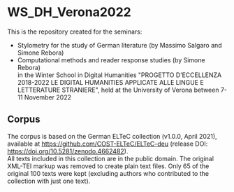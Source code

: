 # WS_DH_Verona2022

This is the repository created for the seminars:
- Stylometry for the study of German literature (by Massimo Salgaro and Simone Rebora)
- Computational methods and reader response studies (by Simone Rebora)  
in the Winter School in Digital Humanities "PROGETTO D’ECCELLENZA 2018-2022 LE DIGITAL HUMANITIES APPLICATE ALLE LINGUE E LETTERATURE STRANIERE", held at the University of Verona between 7-11 November 2022

## Corpus

The corpus is based on the German ELTeC collection (v1.0.0, April 2021), available at https://github.com/COST-ELTeC/ELTeC-deu (release DOI: https://doi.org/10.5281/zenodo.4662482).  
All texts included in this collection are in the public domain. The original XML-TEI markup was removed to create plain text files. Only 65 of the original 100 texts were kept (excluding authors who contributed to the collection with just one text).
